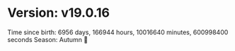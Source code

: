 # Version: v19.0.16
Time since birth: 6956 days, 166944 hours, 10016640 minutes, 600998400 seconds
Season: Autumn 🍁
